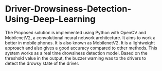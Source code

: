 # Driver-Drowsiness-Detection-Using-Deep-Learning
The Proposed solution is implemented using Python with OpenCV and MobilenetV2, a convolutional neural network architecture. It aims to work a better in mobile phones. It is also known as MobilenetV2. It is a lightweight approach and also gives a good accuracy compared to other methods. This system works as a real time drowsiness detection model. Based on the threshold value in the output, the buzzer warning was to the drivers to detect the drowsy state of the driver.  
